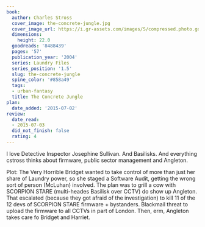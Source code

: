```yaml
---
book:
  author: Charles Stross
  cover_image: the-concrete-jungle.jpg
  cover_image_url: https://i.gr-assets.com/images/S/compressed.photo.goodreads.com/books/1575744653l/8488439._SX98_.jpg
  dimensions:
    height: 22.0
  goodreads: '8488439'
  pages: '57'
  publication_year: '2004'
  series: Laundry Files
  series_position: '1.5'
  slug: the-concrete-jungle
  spine_color: '#858a49'
  tags:
  - urban-fantasy
  title: The Concrete Jungle
plan:
  date_added: '2015-07-02'
review:
  date_read:
  - 2015-07-03
  did_not_finish: false
  rating: 4
---
```


I love Detective Inspector Josephine Sullivan. And Basilisks. And everything cstross thinks about firmware, public sector management and Angleton.

Plot: The Very Horrible Bridget wanted to take control of more than just her share of Laundry power, so she staged a Software Audit, getting the wrong sort of person (McLuhan) involved. The plan was to grill a cow with SCORPION STARE (multi-heades Basilisk over CCTV) do show up Angleton. That escalated (because they got afraid of the investigation) to kill 11 of the 12 devs of SCORPION STARE firmware + bystanders. Blackmail threat to upload the firmware to all CCTVs in part of London. Then, erm, Angleton takes care fo Bridget and Harriet.
